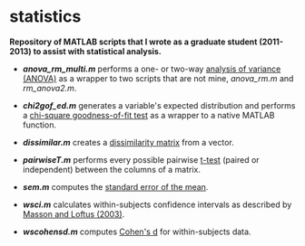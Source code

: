 statistics
==========
**Repository of MATLAB scripts that I wrote as a graduate student (2011-2013) to assist with statistical analysis.**



- ***anova_rm_multi.m*** performs a one- or two-way [analysis of variance (ANOVA)](http://en.wikipedia.org/wiki/Analysis_of_variance) as a wrapper to two scripts that are not mine, *anova_rm.m* and *rm_anova2.m*.

- ***chi2gof_ed.m*** generates a variable's expected distribution and performs a [chi-square goodness-of-fit test](http://en.wikipedia.org/wiki/Chi-squared_test) as a wrapper to a native MATLAB function.

- ***dissimilar.m*** creates a [dissimilarity matrix](http://en.wikipedia.org/wiki/Distance_matrix) from a vector.

- ***pairwiseT.m*** performs every possible pairwise [t-test](http://en.wikipedia.org/wiki/Student's_t-test) (paired or independent) between the columns of a matrix.

- ***sem.m*** computes the [standard error of the mean](http://en.wikipedia.org/wiki/Standard_error).

- ***wsci.m*** calculates within-subjects confidence intervals as described by [Masson and Loftus (2003)](http://www.ncbi.nlm.nih.gov/pubmed/19485604).

- ***wscohensd.m*** computes [Cohen's d](http://en.wikipedia.org/wiki/Effect_size#Cohen.27s_d) for within-subjects data.
